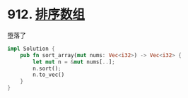 # 912. [排序数组](https://leetcode-cn.com/problems/sort-an-array/)

堕落了

```rust
impl Solution {
    pub fn sort_array(mut nums: Vec<i32>) -> Vec<i32> {
        let mut n = &mut nums[..];
        n.sort();
        n.to_vec()
    }
}
```

